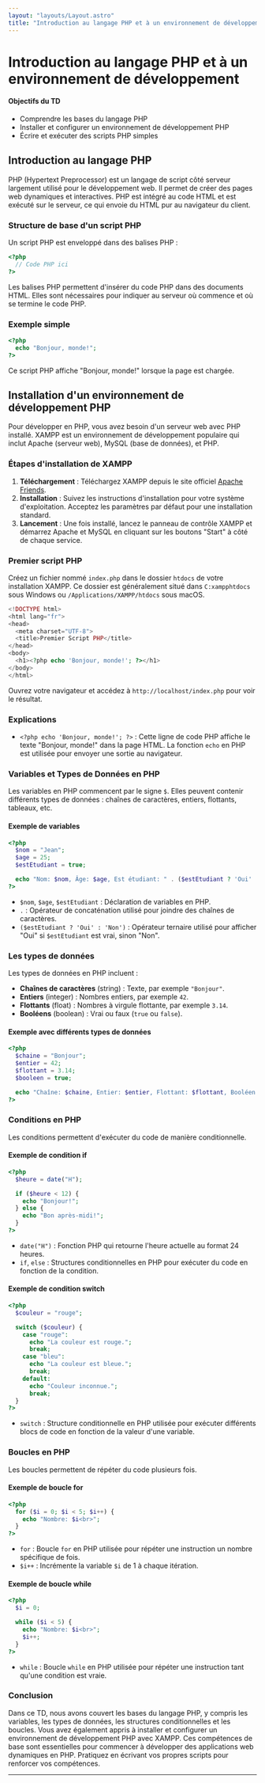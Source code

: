 ```yaml
---
layout: "layouts/Layout.astro"
title: "Introduction au langage PHP et à un environnement de développement"
---
```


# Introduction au langage PHP et à un environnement de développement

#### Objectifs du TD

- Comprendre les bases du langage PHP
- Installer et configurer un environnement de développement PHP
- Écrire et exécuter des scripts PHP simples

## Introduction au langage PHP

PHP (Hypertext Preprocessor) est un langage de script côté serveur largement utilisé pour le développement web. Il permet de créer des pages web dynamiques et interactives. PHP est intégré au code HTML et est exécuté sur le serveur, ce qui envoie du HTML pur au navigateur du client.

### Structure de base d'un script PHP

Un script PHP est enveloppé dans des balises PHP :

```php
<?php
  // Code PHP ici
?>
```

Les balises PHP permettent d'insérer du code PHP dans des documents HTML. Elles sont nécessaires pour indiquer au serveur où commence et où se termine le code PHP.

### Exemple simple

```php
<?php
  echo "Bonjour, monde!";
?>
```

Ce script PHP affiche "Bonjour, monde!" lorsque la page est chargée.

## Installation d'un environnement de développement PHP

Pour développer en PHP, vous avez besoin d'un serveur web avec PHP installé. XAMPP est un environnement de développement populaire qui inclut Apache (serveur web), MySQL (base de données), et PHP.

### Étapes d'installation de XAMPP

1. **Téléchargement** : Téléchargez XAMPP depuis le site officiel [Apache Friends](https://www.apachefriends.org/index.html).
2. **Installation** : Suivez les instructions d'installation pour votre système d'exploitation. Acceptez les paramètres par défaut pour une installation standard.
3. **Lancement** : Une fois installé, lancez le panneau de contrôle XAMPP et démarrez Apache et MySQL en cliquant sur les boutons "Start" à côté de chaque service.

### Premier script PHP

Créez un fichier nommé `index.php` dans le dossier `htdocs` de votre installation XAMPP. Ce dossier est généralement situé dans `C:xampphtdocs` sous Windows ou `/Applications/XAMPP/htdocs` sous macOS.

```php
<!DOCTYPE html>
<html lang="fr">
<head>
  <meta charset="UTF-8">
  <title>Premier Script PHP</title>
</head>
<body>
  <h1><?php echo 'Bonjour, monde!'; ?></h1>
</body>
</html>
```

Ouvrez votre navigateur et accédez à `http://localhost/index.php` pour voir le résultat.

### Explications

- `<?php echo 'Bonjour, monde!'; ?>` : Cette ligne de code PHP affiche le texte "Bonjour, monde!" dans la page HTML. La fonction `echo` en PHP est utilisée pour envoyer une sortie au navigateur.

### Variables et Types de Données en PHP

Les variables en PHP commencent par le signe `$`. Elles peuvent contenir différents types de données : chaînes de caractères, entiers, flottants, tableaux, etc.

#### Exemple de variables

```php
<?php
  $nom = "Jean";
  $age = 25;
  $estEtudiant = true;

  echo "Nom: $nom, Âge: $age, Est étudiant: " . ($estEtudiant ? 'Oui' : 'Non');
?>
```

- `$nom`, `$age`, `$estEtudiant` : Déclaration de variables en PHP.
- `.` : Opérateur de concaténation utilisé pour joindre des chaînes de caractères.
- `($estEtudiant ? 'Oui' : 'Non')` : Opérateur ternaire utilisé pour afficher "Oui" si `$estEtudiant` est vrai, sinon "Non".

### Les types de données

Les types de données en PHP incluent :

- **Chaînes de caractères** (string) : Texte, par exemple `"Bonjour"`.
- **Entiers** (integer) : Nombres entiers, par exemple `42`.
- **Flottants** (float) : Nombres à virgule flottante, par exemple `3.14`.
- **Booléens** (boolean) : Vrai ou faux (`true` ou `false`).

#### Exemple avec différents types de données

```php
<?php
  $chaine = "Bonjour";
  $entier = 42;
  $flottant = 3.14;
  $booleen = true;

  echo "Chaîne: $chaine, Entier: $entier, Flottant: $flottant, Booléen: " . ($booleen ? 'Vrai' : 'Faux');
?>
```

### Conditions en PHP

Les conditions permettent d'exécuter du code de manière conditionnelle.

#### Exemple de condition if

```php
<?php
  $heure = date("H");

  if ($heure < 12) {
    echo "Bonjour!";
  } else {
    echo "Bon après-midi!";
  }
?>
```

- `date("H")` : Fonction PHP qui retourne l'heure actuelle au format 24 heures.
- `if`, `else` : Structures conditionnelles en PHP pour exécuter du code en fonction de la condition.

#### Exemple de condition switch

```php
<?php
  $couleur = "rouge";

  switch ($couleur) {
    case "rouge":
      echo "La couleur est rouge.";
      break;
    case "bleu":
      echo "La couleur est bleue.";
      break;
    default:
      echo "Couleur inconnue.";
      break;
  }
?>
```

- `switch` : Structure conditionnelle en PHP utilisée pour exécuter différents blocs de code en fonction de la valeur d'une variable.

### Boucles en PHP

Les boucles permettent de répéter du code plusieurs fois.

#### Exemple de boucle for

```php
<?php
  for ($i = 0; $i < 5; $i++) {
    echo "Nombre: $i<br>";
  }
?>
```

- `for` : Boucle `for` en PHP utilisée pour répéter une instruction un nombre spécifique de fois.
- `$i++` : Incrémente la variable `$i` de 1 à chaque itération.

#### Exemple de boucle while

```php
<?php
  $i = 0;

  while ($i < 5) {
    echo "Nombre: $i<br>";
    $i++;
  }
?>
```

- `while` : Boucle `while` en PHP utilisée pour répéter une instruction tant qu'une condition est vraie.

### Conclusion

Dans ce TD, nous avons couvert les bases du langage PHP, y compris les variables, les types de données, les structures conditionnelles et les boucles. Vous avez également appris à installer et configurer un environnement de développement PHP avec XAMPP. Ces compétences de base sont essentielles pour commencer à développer des applications web dynamiques en PHP. Pratiquez en écrivant vos propres scripts pour renforcer vos compétences.

---
